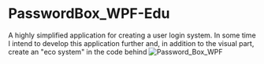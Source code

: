 # PasswordBox_WPF-Edu

A highly simplified application for creating a user login system.
In some time I intend to develop this application further and, in addition to the visual part, create an "eco system" in the code behind
![Password_Box_WPF](https://user-images.githubusercontent.com/74528115/210249756-7c998046-f5f8-481a-ba9c-d6b1eb74ac33.png)
